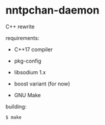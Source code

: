 # nntpchan-daemon

C++ rewrite

requirements:

* C++17 compiler

* pkg-config

* libsodium 1.x

* boost variant (for now)

* GNU Make

building:

    $ make
